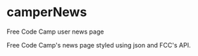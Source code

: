 # camperNews
Free Code Camp user news page

Free Code Camp's news page styled using json and FCC's API. 
